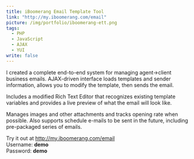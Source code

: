 ```yaml
---
title: iBoomerang Email Template Tool
link: "http://my.iboomerang.com/email"
picture: /img/portfolio/iboomerang-ett.png
tags: 
  - PHP
  - JavaScript
  - AJAX
  - YUI
write: false
---
```


I created a complete end-to-end system for managing agent->client business emails. AJAX-driven interface loads templates and sender information, allows you to modify the template, then sends the email. 

Includes a modified Rich Text Editor that recognizes existing template variables and provides a live preview of what the email will look like.

Manages images and other attachments and tracks opening rate when possible. Also supports schedule e-mails to be sent in the future, including pre-packaged series of emails.

Try it out at http://my.iboomerang.com/email
<br />Username: **demo**
<br />Password: **demo**